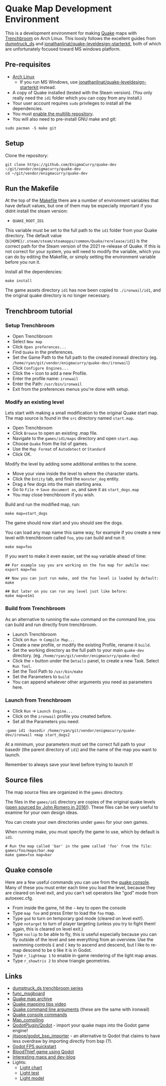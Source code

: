 # Quake Map Development Environment

This is a development environment for making
[Quake](https://bethesda.net/en/game/quake) maps with
[Trenchbroom](https://trenchbroom.github.io/) on Arch Linux. This
loosly follows the excellent guides from
[dumptruck_ds](https://www.youtube.com/playlist?list=PLgDKRPte5Y0AZ_K_PZbWbgBAEt5xf74aE)
and
[jonathanlinat/quake-leveldesign-starterkit](https://github.com/jonathanlinat/quake-leveldesign-starterkit),
both of which are unfortunately focused toward MS windows platform.

## Pre-requisites

 * [Arch Linux](https://archlinux.org/)
   * If you run MS Windows, use [jonathanlinat/quake-leveldesign-starterkit](https://github.com/jonathanlinat/quake-leveldesign-starterkit) instead.
 * A copy of Quake installed (tested with the Steam version). (You
   only really need the `id1` folder which you can copy from any
   install.)
 * Your user account requires `sudo` privileges to install all the
dependencies.
 * You must [enable the multilib repository](https://wiki.archlinux.org/title/Official_repositories#multilib).
 * You will also need to pre-install GNU make and git:

```
sudo pacman -S make git
```

## Setup

Clone the repository:

```
git clone https://github.com/EnigmaCurry/quake-dev ~/git/vendor/enigmacurry/quake-dev
cd ~/git/vendor/enigmacurry/quake-dev
```

## Run the Makefile

At the top of the [Makefile](Makefile) there are a number of
environment variables that have default values, but one of them may be
especially important if you didnt install the steam version:

 * `QUAKE_ROOT_ID1`

This variable must be set to the full path to the `id1` folder from
your Quake directory. The default value
(`${HOME}/.steam/steam/steamapps/common/Quake/rerelease/id1`) is the
correct path for the Steam version of the 2021 re-release of Quake. If
this is not correct for your system, you will need to modify the
variable, which you can do by editing the Makefile, or simply setting
the environment variable before you run it.

Install all the dependencies:

```
make install
```

The game assets directory `id1` has now been copied to
`./ironwail/id1`, and the original quake directory is no longer
necessary.

## Trenchbroom tutorial

### Setup Trenchbroom

 * Open Trenchbroom
 * Select `New map`
 * Click `Open preferences...`
 * Find `Quake` in the preferences.
 * Set the Game Path to the full path to the created ironwail
   directory (eg.
   `/home/ryan/git/vendor/enigmacurry/quake-dev/ironwail`)
 * Click `Configure Engines...`
 * Click the `+` icon to add a new Profile.
 * Enter the profile name: `ironwail`
 * Enter the Path: `/usr/bin/ironwail`
 * Exit from the preferences menus you're done with setup.

### Modify an existing level

Lets start with making a small modification to the original Quake
start map. The map source is found in the `src` directory named
`start.map`.

 * Open Trenchbroom
 * Click `Browse` to open an existing .map file.
 * Navigate to the `games/id1/maps` directory and open `start.map`.
 * Choose `Quake` from the list of games.
 * Use the `Map Format` of `Autodetect` or `Standard`
 * Click OK.

Modify the level by adding some additional entities to the scene.

 * Move your view inside the level to where the character starts.
 * Click the `Entity` tab, and find the `monster_dog` entity.
 * Drag a few dogs into the main starting area.
 * Go to `File` -> `Save document as`, and save it as `start_dogs.map`
 * You may close trenchbroom if you wish.

Build and run the modified map, run:

```
make map=start_dogs
```

The game should now start and you should see the dogs.

You can load any map name this same way, for example if you create a
new level with trenchbroom called `foo`, you can build and run it:

```
make map=foo
```

If you want to make it even easier, set the `map` variable ahead of
time:

```
## For example say you are working on the foo map for awhile now:
export map=foo

## Now you can just run make, and the foo level is loaded by default:
make

## But later on you can run any level just like before:
make map=e1m1
```

### Build from Trenchbroom

As an alternative to running the `make` command on the command line,
you can build and run directly from trenchbroom.

 * Launch Trenchbroom
 * Click on `Run` -> `Compile Map...`
 * Create a new profile, or modify the existing Profile, rename it
   `build`.
 * Set the working directory as the full path to your main `quake-dev`
   directory. (eg. `/home/ryan/git/vendor/enigmacurry/quake-dev`)
 * Click the `+` button under the `Details` panel, to create a new
   Task. Select `Run Tool`.
 * Set the Tool Path to `/usr/bin/make`
 * Set the Parameters to `build`
 * You can append whatever other arguments you need as parameters
   here.

### Launch from Trenchbroom

 * Click `Run` -> `Launch Engine...`
 * Click on the `ironwail` profile you created before.
 * Set all the Parameters you need:

```
-game id1 -basedir /home/ryan/git/vendor/enigmacurry/quake-dev/ironwail +map start_dogs2
```

At a minimum, your parameters must set the correct full path to your
basedir (the parent directory of `id1`) and the name of the map you
want to launch.

Remember to always save your level before trying to launch it!

## Source files

The map source files are organized in the `games` directory.

The files in the `games/id1` directory are copies of the original
quake levels ([open sourced by John Romero in
2016!](https://rome.ro/news/2016/2/14/quake-map-sources-released)).
These files can be very useful to examine for your own design ideas.

You can create your own directories under `games` for your own games.

When running make, you must specify the game to use, which by default
is `id1`.

```
# Run the map called 'bar' in the game called 'foo' from the file: games/foo/maps/bar.map
make game=foo map=bar
```

## Quake console

Here are a few useful commands you can use from the [quake
console](https://www.quakewiki.net/console/console-commands/quake-console-commands/).
Many of these you must enter each time you load the level, because
they are cleared on level exit, and you can't set operators like "god"
mode from autoexec.cfg.

 * From inside the game, hit the `~` key to open the console
 * Type `map foo` and press Enter to load the `foo` map.
 * Type `god` to turn on temporary god mode (cleared on level exit!).
 * Type `notarget` to turn of player targeting (unless you try to
   fight them! again, this is cleared on level exit.)
 * Type `noclip` to be able to fly, this is useful especially because
   you can fly outside of the level and see everything from an
   overview. Use the swimming controls `E` and `C` key to ascend and
   descend, but I like to re-map descend to be `Q` like it is in
   Godot.
 * Type `r_lightmap 1` to enable in-game rendering of the light map
   areas.
 * Type `r_showtris 2` to show triangle geometries.

## Links

 * [dumptruck_ds trenchbroom
   series](https://www.youtube.com/playlist?list=PLgDKRPte5Y0AZ_K_PZbWbgBAEt5xf74aE)
 * [func_msgboard](https://www.celephais.net/board/forum.php)
 * [Quake map archive](https://www.quaddicted.com/)
 * [Quake mapping tips video](https://yewtu.be/watch?v=G4tWWiuaF7g)
 * [Quake command line arguments](https://quakewiki.org/wiki/Command_line_parameters) (these are the same with ironwail)
 * [Quake console commands](https://www.quakewiki.net/console/console-commands/quake-console-commands/)
 * [Map_compiling](https://quakewiki.org/wiki/Map_compiling)
 * [QodotPlugin/Qodot](https://github.com/QodotPlugin/Qodot/) - import your quake
   maps into the Godot game engine!
 * [jitspoe/godot_bsp_importer](https://github.com/jitspoe/godot_bsp_importer) -
   an alternative to Qodot that claims to have less overdraw by
   importing directly from bsp (?).
 * [Godot FPS quickstart](https://github.com/StayAtHomeDev-Git/FPS-Godot-Basic-Setup)
 * [BloodThief game using Qodot](https://yewtu.be/watch?v=DMJ7i4nuMVA)
 * [Interesting maps and dev-blog](https://shoresofnis.wordpress.com/maps/)
 * Lights:
   * [Light chart](https://www.quaketastic.com/files/light_chart_01.jpg)
   * [Light test](https://www.quaketastic.com/files/LightTest.jpg)
   * [Light model](https://www.bluesnews.com/abrash/chap68.shtml)
